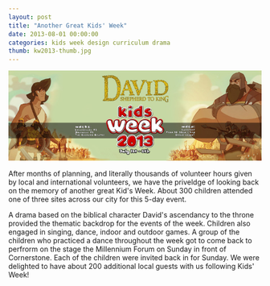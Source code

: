 ```yaml
---
layout: post
title: "Another Great Kids' Week"
date: 2013-08-01 00:00:00
categories: kids week design curriculum drama
thumb: kw2013-thumb.jpg
---
```

![Kids' Week 2013](/img/kw2013.jpg)

After months of planning, and literally thousands of volunteer hours given by local and international volunteers, we have the priveldge of looking back on the memory of another great Kid's Week. About 300 children attended one of three sites across our city for this 5-day event.

A drama based on the biblical character David's ascendancy to the throne provided the thematic backdrop for the events of the week. Children also engaged in singing, dance, indoor and outdoor games. A group of the children who practiced a dance throughout the week got to come back to perfrorm on the stage the Millennium Forum on Sunday in front of Cornerstone. Each of the children were invited back in for Sunday. We were delighted to have about 200 additional local guests with us following Kids' Week!